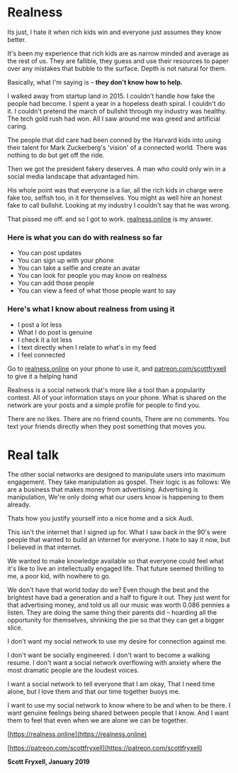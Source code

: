 # Realness
Its just, I hate it when rich kids win and everyone just assumes they know better.

It's been my experience that rich kids are as narrow minded and average as the rest of us. They are fallible, they guess and use their resources to paper over any mistakes that bubble to the surface. Depth is not natural for them.

Basically, what I'm saying is – **they don't know how to help.**

I walked away from startup land in 2015. I couldn't handle how fake the people had become. I spent a year in a hopeless death spiral. I couldn't do it. I couldn't pretend the march of bullshit through my industry was healthy. The tech gold rush had won. All I saw around me was greed and artificial caring.

The people that did care had been conned by the Harvard kids into using their talent for Mark Zuckerberg's 'vision' of a connected world. There was nothing to do but get off the ride.

Then we got the president fakery deserves. A man who could only win in a social media landscape that advantaged him.

His whole point was that everyone is a liar, all the rich kids in charge were fake too, selfish too, in it for themselves. You might as well hire an honest fake to call bullshit. Looking at my industry I couldn't say that he was wrong.

That pissed me off. and so I got to work. [realness.online](https://realness.online) is my answer.

### Here is what you can do with realness so far
- You can post updates
- You can sign up with your phone
- You can take a selfie and create an avatar
- You can look for people you may know on realness
- You can add those people  
- You can view a feed of what those people want to say

### Here's what I know about realness from using it
- I post a lot less
- What I do post is genuine
- I check it a lot less
- I text directly when I relate to what's in my feed
- I feel connected

Go to [realness.online](https://realness.online) on your phone to use it, and [patreon.com/scottfryxell](https://patreon.com/scottfryxell) to give it a helping hand

Realness is a social network that's more like a tool than a popularity contest. All of your information stays on your phone. What is shared on the network are your posts and a simple profile for people to find you.

There are no likes. There are no friend counts, There are no comments. You text your friends directly when they post something that moves you.

# Real talk

The other social networks are designed to manipulate users into maximum engagement. They take manipulation as gospel. Their logic is as follows: We are a business that makes money from advertising. Advertising is manipulation, We're only doing what our users know is happening to them already.

Thats how you justify yourself into a nice home and a sick Audi.

This isn't the internet that I signed up for. What I saw back in the 90's were people that wanted to build an internet for everyone. I hate to say it now, but I believed in that internet.

We wanted to make knowledge available so that everyone could feel what it's like to live an intellectually engaged life. That future seemed thrilling to me, a poor kid, with nowhere to go.

We don't have that world today do we? Even though the best and the brightest have bad a generation and a half to figure it out.  They just went for that advertising money, and told us all our music was worth 0.086 pennies a listen. They are doing the same thing their parents did – hoarding all the opportunity for themselves, shrinking the pie so that they can get a bigger slice.  

I don't want my social network to use my desire for connection against me.

I don't want be socially engineered. I don't want to become a walking resume. I don't want a social network overflowing with anxiety where the most dramatic people are the loudest voices.

I want a social network to tell everyone that I am okay, That I need time alone, but I love them and that our time together buoys me.

I want to use my social network to know where to be and when to be there. I want genuine feelings being shared between people that I know. And I want them to feel that even when we are alone we can be together.

[https://realness.online](https://realness.online)

[https://patreon.com/scottfryxell](https://patreon.com/scottfryxell)

**Scott Fryxell, January 2019**
